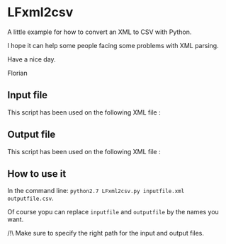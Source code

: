 # LFxml2csv

A little example for how to convert an XML to CSV with Python.

I hope it can help some people facing some problems with XML parsing.

Have a nice day.

Florian

## Input file

This script has been used on the following XML file : 

## Output file

This script has been used on the following XML file :

## How to use it 

In the command line: `python2.7 LFxml2csv.py inputfile.xml outputfile.csv`.

Of course yopu can replace `inputfile` and `outputfile` by the names you want.

/!\ Make sure to specify the right path for the input and output files.
